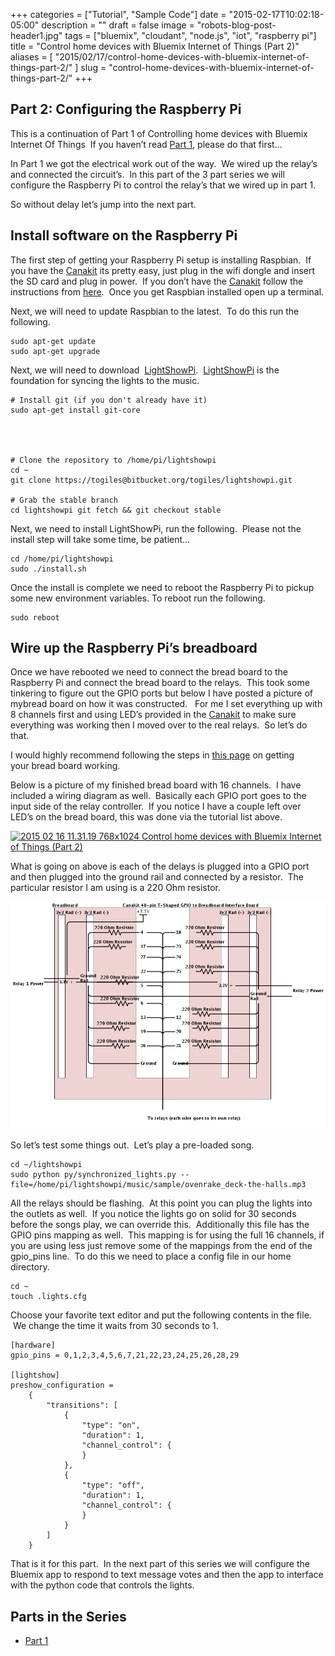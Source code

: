 +++
categories = ["Tutorial", "Sample Code"]
date = "2015-02-17T10:02:18-05:00"
description = ""
draft = false
image = "robots-blog-post-header1.jpg"
tags = ["bluemix", "cloudant", "node.js", "iot", "raspberry pi"]
title = "Control home devices with Bluemix Internet of Things (Part 2)"
aliases = [
    "2015/02/17/control-home-devices-with-bluemix-internet-of-things-part-2/"
]
slug = "control-home-devices-with-bluemix-internet-of-things-part-2/"
+++

## Part 2: Configuring the Raspberry Pi


This is a continuation of Part 1 of Controlling home devices with Bluemix Internet Of Things  If you haven’t read [Part 1](/post/control-home-devices-with-bluemix-internet-of-things/), please do that first…

In Part 1 we got the electrical work out of the way.  We wired up the relay’s and connected the circuit’s.  In this part of the 3 part series we will configure the Raspberry Pi to control the relay’s that we wired up in part 1.

So without delay let’s jump into the next part.
<!-- more -->


## Install software on the Raspberry Pi


The first step of getting your Raspberry Pi setup is installing Raspbian.  If you have the [Canakit](http://amzn.to/2C63713) its pretty easy, just plug in the wifi dongle and insert the SD card and plug in power.  If you don’t have the [Canakit](http://amzn.to/2C63713)  follow the instructions from [here](http://www.raspberrypi.org/help/noobs-setup).  Once you get Raspbian installed open up a terminal.

Next, we will need to update Raspbian to the latest.  To do this run the following.

```
sudo apt-get update
sudo apt-get upgrade
```

Next, we will need to download  [LightShowPi](http://lightshowpi.org).  [LightShowPi](http://lightshowpi.org) is the foundation for syncing the lights to the music.

```
# Install git (if you don't already have it)
sudo apt-get install git-core




# Clone the repository to /home/pi/lightshowpi
cd ~
git clone https://togiles@bitbucket.org/togiles/lightshowpi.git

# Grab the stable branch
cd lightshowpi git fetch && git checkout stable
```

Next, we need to install LightShowPi, run the following.  Please not the install step will take some time, be patient…

```
cd /home/pi/lightshowpi
sudo ./install.sh
```

Once the install is complete we need to reboot the Raspberry Pi to pickup some new environment variables. To reboot run the following.

```
sudo reboot
```

## Wire up the Raspberry Pi’s breadboard


Once we have rebooted we need to connect the bread board to the Raspberry Pi and connect the bread board to the relays.  This took some tinkering to figure out the GPIO ports but below I have posted a picture of mybread board on how it was constructed.   For me I set everything up with 8 channels first and using LED’s provided in the [Canakit](http://amzn.to/2C63713) to make sure everything was working then I moved over to the real relays.  So let’s do that.

I would highly recommend following the steps in [this page](https://docs.google.com/document/d/1x97JIu5xVInZMutTNeaHlnQuyoLHjf3h-ugIo64pGfI) on getting your bread board working.

Below is a picture of my finished bread board with 16 channels.  I have included a wiring diagram as well.  Basically each GPIO port goes to the input side of the relay controller.  If you notice I have a couple left over LED’s on the bread board, this was done via the tutorial list above.

[![2015 02 16 11.31.19 768x1024 Control home devices with Bluemix Internet of Things (Part 2)](2015-02-16-11.31.19-medium.jpg)](2015-02-16-11.31.19-medium.jpg)

What is going on above is each of the delays is plugged into a GPIO port and then plugged into the ground rail and connected by a resistor.  The particular resistor I am using is a 220 Ohm resistor.

[![raspberry pi lights wiring diagram Control home devices with Bluemix Internet of Things (Part 2)](raspberry-pi-lights-wiring-diagram.png)](raspberry-pi-lights-wiring-diagram.png)

So let’s test some things out.  Let’s play a pre-loaded song.

```
cd ~/lightshowpi
sudo python py/synchronized_lights.py --file=/home/pi/lightshowpi/music/sample/ovenrake_deck-the-halls.mp3
```



All the relays should be flashing.  At this point you can plug the lights into the outlets as well.  If you notice the lights go on solid for 30 seconds before the songs play, we can override this.  Additionally this file has the GPIO pins mapping as well.  This mapping is for using the full 16 channels, if you are using less just remove some of the mappings from the end of the gpio_pins line.  To do this we need to place a config file in our home directory.

```
cd ~
touch .lights.cfg
```

Choose your favorite text editor and put the following contents in the file.  We change the time it waits from 30 seconds to 1.

```
[hardware]
gpio_pins = 0,1,2,3,4,5,6,7,21,22,23,24,25,26,28,29

[lightshow]
preshow_configuration =
    {
        "transitions": [
            {
                "type": "on",
                "duration": 1,
                "channel_control": {
                }
            },
            {
                "type": "off",
                "duration": 1,
                "channel_control": {
                }
            }
        ]
    }
```

That is it for this part.  In the next part of this series we will configure the Bluemix app to respond to text message votes and then the app to interface with the python code that controls the lights.


## Parts in the Series

  * [Part 1](/post/control-home-devices-with-bluemix-internet-of-things/)

